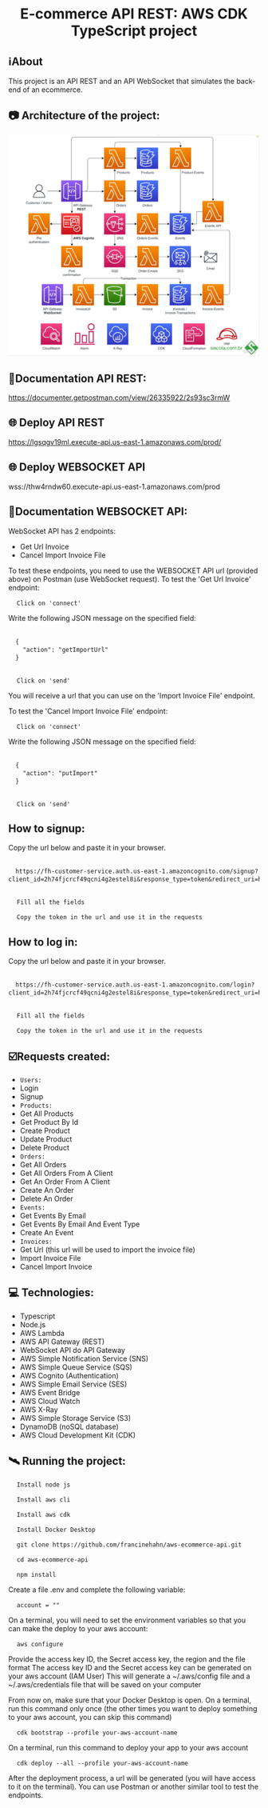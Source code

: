 <h1 align="center">E-commerce API REST: AWS CDK TypeScript project</h1>

## ℹ️About
This project is an API REST and an API WebSocket that simulates the back-end of an ecommerce.

## 📷 Architecture of the project:
![api-architecture](./api-architecture.png)
<br>

## 🔗Documentation API REST:
https://documenter.getpostman.com/view/26335922/2s93sc3rmW

## 🌐 Deploy API REST
https://lgsqgv19ml.execute-api.us-east-1.amazonaws.com/prod/

## 🌐 Deploy WEBSOCKET API
wss://thw4rndw60.execute-api.us-east-1.amazonaws.com/prod

## 🔗Documentation WEBSOCKET API:
WebSocket API has 2 endpoints:
- Get Url Invoice
- Cancel Import Invoice File

To test these endpoints, you need to use the WEBSOCKET API url (provided above) on Postman (use WebSocket request).
To test the 'Get Url Invoice' endpoint: 

<pre>
  <code>Click on 'connect'</code>
</pre>

Write the following JSON message on the specified field:
<pre>
  <code>
  {
    "action": "getImportUrl"
  }
  </code>
</pre>
<pre>
  <code>Click on 'send'</code>
</pre>

You will receive a url that you can use on the 'Import Invoice File' endpoint.

To test the 'Cancel Import Invoice File' endpoint:
<pre>
  <code>Click on 'connect'</code>
</pre>

Write the following JSON message on the specified field:
<pre>
  <code>
  {
    "action": "putImport"
  }
  </code>
</pre>

<pre>
  <code>Click on 'send'</code>
</pre>

## How to signup:
Copy the url below and paste it in your browser.
<pre>
  <code>
  https://fh-customer-service.auth.us-east-1.amazoncognito.com/signup?client_id=2h74fjcrcf49qcni4g2estel8i&response_type=token&redirect_uri=https%3A%2F%2Fexample.com
  </code>
</pre>

<pre>
  <code>Fill all the fields</code>
</pre>

<pre>
  <code>Copy the token in the url and use it in the requests</code>
</pre>

## How to log in:
Copy the url below and paste it in your browser.
<pre>
  <code>
  https://fh-customer-service.auth.us-east-1.amazoncognito.com/login?client_id=2h74fjcrcf49qcni4g2estel8i&response_type=token&redirect_uri=https%3A%2F%2Fexample.com
  </code>
</pre>

<pre>
  <code>Fill all the fields</code>
</pre>

<pre>
  <code>Copy the token in the url and use it in the requests</code>
</pre>

## ☑️Requests created:
- `Users:`
- Login
- Signup
- `Products:`
- Get All Products
- Get Product By Id
- Create Product
- Update Product
- Delete Product
- `Orders:`
- Get All Orders
- Get All Orders From A Client
- Get An Order From A Client
- Create An Order
- Delete An Order
- `Events:`
- Get Events By Email
- Get Events By Email And Event Type
- Create An Event
- `Invoices:`
- Get Url (this url will be used to import the invoice file)
- Import Invoice File
- Cancel Import Invoice

## 💻 Technologies:
- Typescript
- Node.js
- AWS Lambda
- AWS API Gateway (REST)
- WebSocket API do API Gateway
- AWS Simple Notification Service (SNS)
- AWS Simple Queue Service (SQS)
- AWS Cognito (Authentication)
- AWS Simple Email Service (SES)
- AWS Event Bridge
- AWS Cloud Watch
- AWS X-Ray
- AWS Simple Storage Service (S3)
- DynamoDB (noSQL database)
- AWS Cloud Development Kit (CDK)

## 🛰 Running the project:
<pre>
  <code>Install node js</code>
</pre>

<pre>
  <code>Install aws cli</code>
</pre>

<pre>
  <code>Install aws cdk</code>
</pre>

<pre>
  <code>Install Docker Desktop</code>
</pre>

<pre>
  <code>git clone https://github.com/francinehahn/aws-ecommerce-api.git</code>
</pre>

<pre>
  <code>cd aws-ecommerce-api</code>
</pre>

<pre>
  <code>npm install</code>
</pre>

Create a file .env and complete the following variable:
<pre>
  <code>account = ""</code>
</pre>

On a terminal, you will need to set the environment variables so that you can make the deploy to your aws account:
<pre>
  <code>aws configure</code>
</pre>
Provide the access key ID, the Secret access key, the region and the file format
The access key ID and the Secret access key can be generated on your aws account (IAM User)
This will generate a ~/.aws/config file and a ~/.aws/credentials file that will be saved on your computer

From now on, make sure that your Docker Desktop is open.
On a terminal, run this command only once (the other times you want to deploy something to your aws account, you can skip this command)
<pre>
  <code>cdk bootstrap --profile your-aws-account-name</code>
</pre>

On a terminal, run this command to deploy your app to your aws account
<pre>
  <code>cdk deploy --all --profile your-aws-account-name</code>
</pre>

After the deployment process, a url will be generated (you will have access to it on the terminal).
You can use Postman or another similar tool to test the endpoints.

